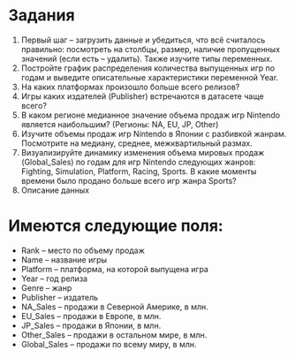 # Задания 
1. Первый шаг – загрузить данные и убедиться, что всё считалось правильно: посмотреть на столбцы, размер, наличие пропущенных значений (если есть – удалить). Также изучите типы переменных.
2. Постройте график распределения количества выпущенных игр по годам и выведите описательные характеристики переменной Year.
3. На каких платформах произошло больше всего релизов?
4. Игры каких издателей (Publisher) встречаются в датасете чаще всего?
5. В каком регионе медианное значение объема продаж игр Nintendo является наибольшим? (Регионы: NA, EU, JP, Other)
6. Изучите объемы продаж игр Nintendo в Японии с разбивкой жанрам. Посмотрите на медиану, среднее, межквартильный размах.
7. Визуализируйте динамику изменения объема мировых продаж (Global_Sales) по годам для игр Nintendo следующих жанров: Fighting, Simulation, Platform, Racing, Sports. В какие моменты времени было продано больше всего игр жанра Sports?
8. Описание данных
# Имеются следующие поля:

* Rank – место по объему продаж
* Name – название игры
* Platform – платформа, на которой выпущена игра
* Year – год релиза
* Genre – жанр
* Publisher – издатель
* NA_Sales – продажи в Северной Америке, в млн.
* EU_Sales – продажи в Европе, в млн.
* JP_Sales – продажи в Японии, в млн.
* Other_Sales – продажи в остальном мире, в млн.
* Global_Sales – продажи по всему миру, в млн.


```python

```
